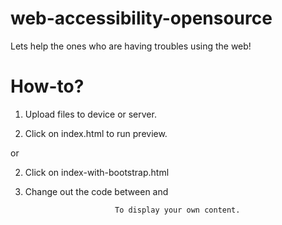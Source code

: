 # web-accessibility-opensource
Lets help the ones who are having troubles using the web!

# How-to?

1. Upload files to device or server.

2. Click on index.html to run preview.

or

2. Click on index-with-bootstrap.html

3. Change out the code between <!--| TEST CONTENT BELOW THIS LINE |-->
                           and <!--| TEST CONTENT ABOVE THIS LINE |-->

                           To display your own content.
